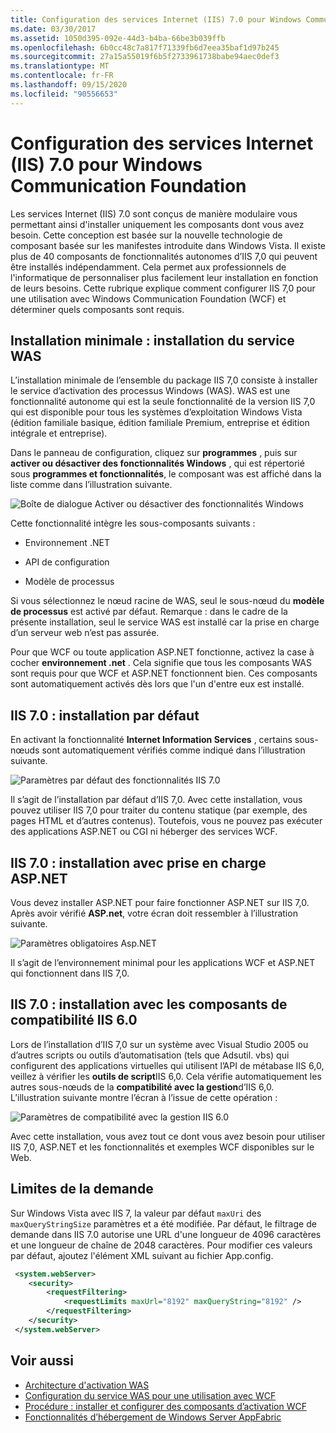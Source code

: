 ```yaml
---
title: Configuration des services Internet (IIS) 7.0 pour Windows Communication Foundation
ms.date: 03/30/2017
ms.assetid: 1050d395-092e-44d3-b4ba-66be3b039ffb
ms.openlocfilehash: 6b0cc48c7a817f71339fb6d7eea35baf1d97b245
ms.sourcegitcommit: 27a15a55019f6b5f2733961738babe94aec0def3
ms.translationtype: MT
ms.contentlocale: fr-FR
ms.lasthandoff: 09/15/2020
ms.locfileid: "90556653"
---
```

# <a name="configuring-internet-information-services-70-for-windows-communication-foundation"></a>Configuration des services Internet (IIS) 7.0 pour Windows Communication Foundation

Les services Internet (IIS) 7.0 sont conçus de manière modulaire vous permettant ainsi d'installer uniquement les composants dont vous avez besoin. Cette conception est basée sur la nouvelle technologie de composant basée sur les manifestes introduite dans Windows Vista. Il existe plus de 40 composants de fonctionnalités autonomes d’IIS 7,0 qui peuvent être installés indépendamment. Cela permet aux professionnels de l'informatique de personnaliser plus facilement leur installation en fonction de leurs besoins. Cette rubrique explique comment configurer IIS 7,0 pour une utilisation avec Windows Communication Foundation (WCF) et déterminer quels composants sont requis.

## <a name="minimal-installation-installing-was"></a>Installation minimale : installation du service WAS
 L’installation minimale de l’ensemble du package IIS 7,0 consiste à installer le service d’activation des processus Windows (WAS). WAS est une fonctionnalité autonome qui est la seule fonctionnalité de la version IIS 7,0 qui est disponible pour tous les systèmes d’exploitation Windows Vista (édition familiale basique, édition familiale Premium, entreprise et édition intégrale et entreprise).

 Dans le panneau de configuration, cliquez sur **programmes** , puis sur **activer ou désactiver des fonctionnalités Windows** , qui est répertorié sous **programmes et fonctionnalités**, le composant was est affiché dans la liste comme dans l’illustration suivante.

 ![Boîte de dialogue Activer ou désactiver des fonctionnalités Windows](media/wcfc-turnfeaturesonoroffs.gif "wcfc_TurnFeaturesOnOrOffs")

 Cette fonctionnalité intègre les sous-composants suivants :

- Environnement .NET

- API de configuration

- Modèle de processus

 Si vous sélectionnez le nœud racine de WAS, seul le sous-nœud du **modèle de processus** est activé par défaut. Remarque : dans le cadre de la présente installation, seul le service WAS est installé car la prise en charge d’un serveur web n’est pas assurée.

 Pour que WCF ou toute application ASP.NET fonctionne, activez la case à cocher **environnement .net** . Cela signifie que tous les composants WAS sont requis pour que WCF et ASP.NET fonctionnent bien. Ces composants sont automatiquement activés dès lors que l'un d'entre eux est installé.

## <a name="iis-70-default-installation"></a>IIS 7.0 : installation par défaut
 En activant la fonctionnalité **Internet Information Services** , certains sous-nœuds sont automatiquement vérifiés comme indiqué dans l’illustration suivante.

 ![Paramètres par défaut des fonctionnalités IIS 7.0](media/wcfc-turningfeaturesonoroff2.gif "wcfc_TurningFeaturesOnOrOff2")

 Il s’agit de l’installation par défaut d’IIS 7,0. Avec cette installation, vous pouvez utiliser IIS 7,0 pour traiter du contenu statique (par exemple, des pages HTML et d’autres contenus). Toutefois, vous ne pouvez pas exécuter des applications ASP.NET ou CGI ni héberger des services WCF.

## <a name="iis-70-installation-with-aspnet-support"></a>IIS 7.0 : installation avec prise en charge ASP.NET
 Vous devez installer ASP.NET pour faire fonctionner ASP.NET sur IIS 7,0. Après avoir vérifié **ASP.net**, votre écran doit ressembler à l’illustration suivante.

 ![Paramètres obligatoires Asp.NET](media/wcfc-trunfeaturesonoroff3s.gif "wcfc_TrunFeaturesOnOrOFf3s")

 Il s’agit de l’environnement minimal pour les applications WCF et ASP.NET qui fonctionnent dans IIS 7,0.

## <a name="iis-70-installation-with-iis-60-compatibility-components"></a>IIS 7.0 : installation avec les composants de compatibilité IIS 6.0
 Lors de l’installation d’IIS 7,0 sur un système avec Visual Studio 2005 ou d’autres scripts ou outils d’automatisation (tels que Adsutil. vbs) qui configurent des applications virtuelles qui utilisent l’API de métabase IIS 6,0, veillez à vérifier les **outils de script**IIS 6,0. Cela vérifie automatiquement les autres sous-nœuds de la **compatibilité avec la gestion**d’IIS 6,0. L’illustration suivante montre l’écran à l’issue de cette opération :

 ![Paramètres de compatibilité avec la gestion IIS 6.0](media/scfc-turnfeaturesonoroff5s.gif "scfc_TurnFeaturesOnOrOff5s")

 Avec cette installation, vous avez tout ce dont vous avez besoin pour utiliser IIS 7,0, ASP.NET et les fonctionnalités et exemples WCF disponibles sur le Web.

## <a name="request-limits"></a>Limites de la demande
 Sur Windows Vista avec IIS 7, la valeur par défaut `maxUri` des `maxQueryStringSize` paramètres et a été modifiée. Par défaut, le filtrage de demande dans IIS 7.0 autorise une URL d'une longueur de 4096 caractères et une longueur de chaîne de 2048 caractères. Pour modifier ces valeurs par défaut, ajoutez l'élément XML suivant au fichier App.config.

```xml
 <system.webServer>
    <security>
        <requestFiltering>
            <requestLimits maxUrl="8192" maxQueryString="8192" />
        </requestFiltering>
    </security>
 </system.webServer>
 ```

## <a name="see-also"></a>Voir aussi

- [Architecture d'activation WAS](was-activation-architecture.md)
- [Configuration du service WAS pour une utilisation avec WCF](configuring-the-wpa--service-for-use-with-wcf.md)
- [Procédure : installer et configurer des composants d’activation WCF](how-to-install-and-configure-wcf-activation-components.md)
- [Fonctionnalités d’hébergement de Windows Server AppFabric](/previous-versions/appfabric/ee677189(v=azure.10))
